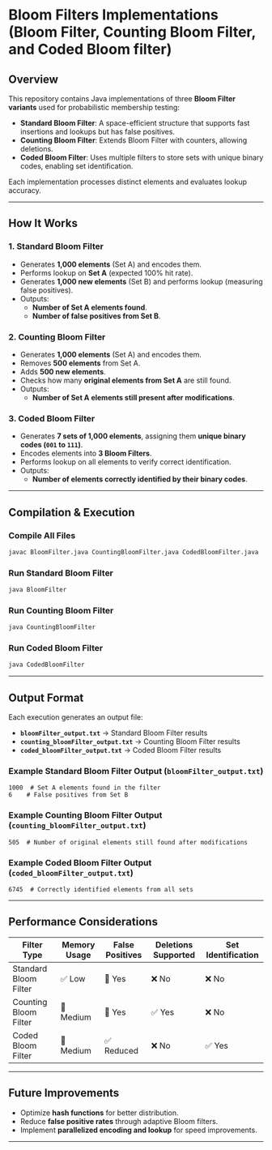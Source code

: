 # **Bloom Filters Implementations (Bloom Filter, Counting Bloom Filter, and Coded Bloom filter)**

## **Overview**
This repository contains Java implementations of three **Bloom Filter variants** used for probabilistic membership testing:

- **Standard Bloom Filter**: A space-efficient structure that supports fast insertions and lookups but has false positives.
- **Counting Bloom Filter**: Extends Bloom Filter with counters, allowing deletions.
- **Coded Bloom Filter**: Uses multiple filters to store sets with unique binary codes, enabling set identification.

Each implementation processes distinct elements and evaluates lookup accuracy.

---

## **How It Works**

### **1. Standard Bloom Filter**
- Generates **1,000 elements** (Set A) and encodes them.
- Performs lookup on **Set A** (expected 100% hit rate).
- Generates **1,000 new elements** (Set B) and performs lookup (measuring false positives).
- Outputs:
  - **Number of Set A elements found**.
  - **Number of false positives from Set B**.

### **2. Counting Bloom Filter**
- Generates **1,000 elements** (Set A) and encodes them.
- Removes **500 elements** from Set A.
- Adds **500 new elements**.
- Checks how many **original elements from Set A** are still found.
- Outputs:
  - **Number of Set A elements still present after modifications**.

### **3. Coded Bloom Filter**
- Generates **7 sets of 1,000 elements**, assigning them **unique binary codes (`001` to `111`)**.
- Encodes elements into **3 Bloom Filters**.
- Performs lookup on all elements to verify correct identification.
- Outputs:
  - **Number of elements correctly identified by their binary codes**.

---

## **Compilation & Execution**

### **Compile All Files**
```bash
javac BloomFilter.java CountingBloomFilter.java CodedBloomFilter.java
```

### **Run Standard Bloom Filter**
```bash
java BloomFilter
```

### **Run Counting Bloom Filter**
```bash
java CountingBloomFilter
```

### **Run Coded Bloom Filter**
```bash
java CodedBloomFilter
```

---

## **Output Format**
Each execution generates an output file:
- **`bloomFilter_output.txt`** → Standard Bloom Filter results
- **`counting_bloomFilter_output.txt`** → Counting Bloom Filter results
- **`coded_bloomFilter_output.txt`** → Coded Bloom Filter results

### **Example Standard Bloom Filter Output (`bloomFilter_output.txt`)**
```
1000  # Set A elements found in the filter
6    # False positives from Set B
```

### **Example Counting Bloom Filter Output (`counting_bloomFilter_output.txt`)**
```
505  # Number of original elements still found after modifications
```

### **Example Coded Bloom Filter Output (`coded_bloomFilter_output.txt`)**
```
6745  # Correctly identified elements from all sets
```

---

## **Performance Considerations**
| **Filter Type**        | **Memory Usage** | **False Positives** | **Deletions Supported** | **Set Identification** |
|----------------------|---------------|----------------|-------------------|-------------------|
| Standard Bloom Filter | ✅ Low          | 🔸 Yes            | ❌ No                | ❌ No                |
| Counting Bloom Filter | 🔸 Medium      | 🔸 Yes            | ✅ Yes               | ❌ No                |
| Coded Bloom Filter    | 🔸 Medium      | ✅ Reduced        | ❌ No                | ✅ Yes               |

---

## **Future Improvements**
- Optimize **hash functions** for better distribution.
- Reduce **false positive rates** through adaptive Bloom filters.
- Implement **parallelized encoding and lookup** for speed improvements.

---

